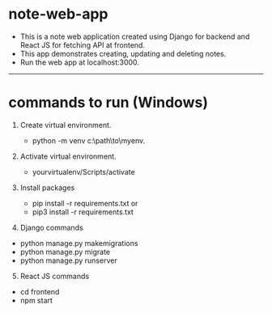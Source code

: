 # note-web-app
- This is a note web application created using Django for backend and React JS for fetching API at frontend.
- This app demonstrates creating, updating and deleting notes.
- Run the web app at localhost:3000.
----------------------------------------------------

# commands to run (Windows)
1) Create virtual environment.
   - python -m venv c:\path\to\myenv. 

2) Activate virtual environment.
   - yourvirtualenv/Scripts/activate

3) Install packages
   - pip install -r requirements.txt or 
   - pip3 install -r requirements.txt 

4) Django commands
  - python manage.py makemigrations
  - python manage.py migrate
  - python manage.py runserver

5) React JS commands
  - cd frontend
  - npm start 
